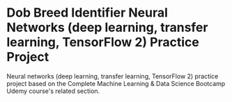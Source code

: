 # Dob Breed Identifier Neural Networks (deep learning, transfer learning, TensorFlow 2) Practice Project

Neural networks (deep learning, transfer learning, TensorFlow 2) practice project based on the Complete Machine Learning & Data Science Bootcamp Udemy course's related section.
